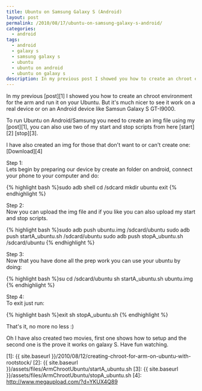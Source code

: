```yaml
---
title: Ubuntu on Samsung Galaxy S (Android)
layout: post
permalink: /2010/08/17/ubuntu-on-samsung-galaxy-s-android/
categories:
  - android
tags:
  - android
  - galaxy s
  - samsung galaxy s
  - ubuntu
  - ubuntu on android
  - ubuntu on galaxy s
description: In my previous post I showed you how to create an chroot environment for the arm and run it on your Ubuntu. But it's much nicer to see it work on a real device or on an Android device like Samsun Galaxy S GT-I9000.
---
```

In my previous [post][1] I showed you how to create an chroot environment for the arm and run it on your Ubuntu. But it's much nicer to see it work on a real device or on an Android device like Samsun Galaxy S GT-I9000.

To run Ubuntu on Android/Samsung you need to create an img file using my [post][1], you can also use two of my start and stop scripts from here [start][2] [stop][3].

I have also created an img for those that don't want to or can't create one: [Download][4]

Step 1:  
Lets begin by preparing our device by create an folder on android, connect your phone to your computer and do:

{% highlight bash %}sudo adb shell
cd /sdcard
mkdir ubuntu
exit
{% endhighlight %}

Step 2:  
Now you can upload the img file and if you like you can also upload my start and stop scripts.

{% highlight bash %}sudo adb push ubuntu.img /sdcard/ubuntu
sudo adb push startA_ubuntu.sh /sdcard/ubuntu
sudo adb push stopA_ubuntu.sh /sdcard/ubuntu
{% endhighlight %}

Step 3:  
Now that you have done all the prep work you can use your ubuntu by doing:

{% highlight bash %}su 
cd /sdcard/ubuntu 
sh startA_ubuntu.sh ubuntu.img
{% endhighlight %}

Step 4:  
To exit just run:

{% highlight bash %}exit
sh stopA_ubuntu.sh
{% endhighlight %}

That's it, no more no less :)

Oh I have also created two movies, first one shows how to setup and the second one is the prove it works on galaxy S. Have fun watching.

 [1]: {{ site.baseurl }}/2010/08/12/creating-chroot-for-arm-on-ubuntu-with-rootstock/
 [2]: {{ site.baseurl }}/assets/files/ArmChrootUbuntu/startA_ubuntu.sh
 [3]: {{ site.baseurl }}/assets/files/ArmChrootUbuntu/stopA_ubuntu.sh
 [4]: http://www.megaupload.com/?d=YKUX4Q89